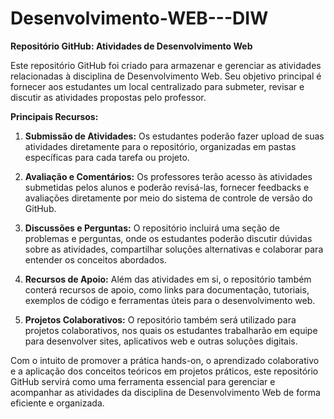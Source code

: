 # Desenvolvimento-WEB---DIW

**Repositório GitHub: Atividades de Desenvolvimento Web**

Este repositório GitHub foi criado para armazenar e gerenciar as atividades relacionadas à disciplina de Desenvolvimento Web. Seu objetivo principal é fornecer aos estudantes um local centralizado para submeter, revisar e discutir as atividades propostas pelo professor.

**Principais Recursos:**

1. **Submissão de Atividades:** Os estudantes poderão fazer upload de suas atividades diretamente para o repositório, organizadas em pastas específicas para cada tarefa ou projeto.

2. **Avaliação e Comentários:** Os professores terão acesso às atividades submetidas pelos alunos e poderão revisá-las, fornecer feedbacks e avaliações diretamente por meio do sistema de controle de versão do GitHub.

3. **Discussões e Perguntas:** O repositório incluirá uma seção de problemas e perguntas, onde os estudantes poderão discutir dúvidas sobre as atividades, compartilhar soluções alternativas e colaborar para entender os conceitos abordados.

4. **Recursos de Apoio:** Além das atividades em si, o repositório também conterá recursos de apoio, como links para documentação, tutoriais, exemplos de código e ferramentas úteis para o desenvolvimento web.

5. **Projetos Colaborativos:** O repositório também será utilizado para projetos colaborativos, nos quais os estudantes trabalharão em equipe para desenvolver sites, aplicativos web e outras soluções digitais.

Com o intuito de promover a prática hands-on, o aprendizado colaborativo e a aplicação dos conceitos teóricos em projetos práticos, este repositório GitHub servirá como uma ferramenta essencial para gerenciar e acompanhar as atividades da disciplina de Desenvolvimento Web de forma eficiente e organizada.
